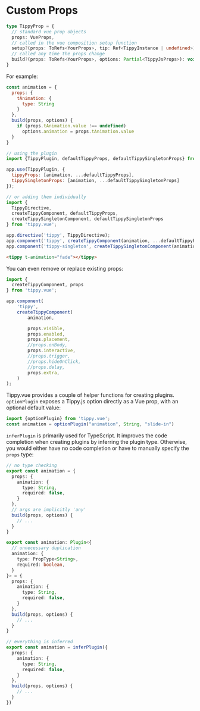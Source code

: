 # Custom Props

```ts
type TippyProp = {
  // standard vue prop objects
  props: VueProps,
  // called in the vue composition setup function
  setup?(props: ToRefs<YourProps>, tip: Ref<TippyInstance | undefined>): void
  // called any time the props change
  build?(props: ToRefs<YourProps>, options: Partial<TippyJsProps>): void
}
```

For example:
```js
const animation = {
  props: {
    tAnimation: {
      type: String
    }
  },
  build(props, options) {
    if (props.tAnimation.value !== undefined)
      options.animation = props.tAnimation.value
  }
}
```
```js
// using the plugin
import {TippyPlugin, defaultTippyProps, defaultTippySingletonProps} from 'tippy.vue';

app.use(TippyPlugin, {
  tippyProps: [animation, ...defaultTippyProps],
  tippySingletonProps: [animation, ...defaultTippySingletonProps]
});

// or adding them individually
import {
  TippyDirective,
  createTippyComponent, defaultTippyProps,
  createTippySingletonComponent, defaultTippySingletonProps
} from 'tippy.vue';

app.directive('tippy', TippyDirective);
app.component('tippy', createTippyComponent(animation, ...defaultTippyProps));
app.component('tippy-singleton', createTippySingletonComponent(animation, ...defaultTippySingletonProps));
```
```html
<tippy t-animation="fade"></tippy>
```

You can even remove or replace existing props:
```js
import {
  createTippyComponent, props
} from 'tippy.vue';

app.component(
    'tippy',
    createTippyComponent(
        animation,

        props.visible,
        props.enabled,
        props.placement,
        //props.onBody,
        props.interactive,
        //props.trigger,
        //props.hideOnClick,
        //props.delay,
        props.extra,
    )
);
```

Tippy.vue provides a couple of helper functions for creating plugins. `optionPlugin` exposes a Tippy.js option directly
as a Vue prop, with an optional default value:
```js
import {optionPlugin} from 'tippy.vue';
const animation = optionPlugin("animation", String, "slide-in")
```
`inferPlugin` is primarily used for TypeScript. It improves the code completion when creating plugins by inferring the
plugin type. Otherwise, you would either have no code completion or have to manually specify the `props` type:
```ts
// no type checking
export const animation = {
  props: {
    animation: {
      type: String,
      required: false,
    }
  },
  // args are implicitly 'any'
  build(props, options) {
    // ...
  }
}

export const animation: Plugin<{
  // unnecessary duplication
  animation: {
    type: PropType<String>,
    required: boolean,
  }
}> = {
  props: {
    animation: {
      type: String,
      required: false,
    }
  },
  build(props, options) {
    // ...
  }
}

// everything is inferred
export const animation = inferPlugin({
  props: {
    animation: {
      type: String,
      required: false,
    }
  },
  build(props, options) {
    // ...
  }
})
```
